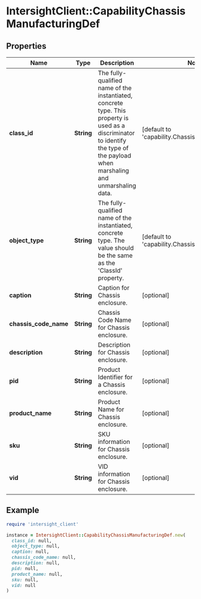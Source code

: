 # IntersightClient::CapabilityChassisManufacturingDef

## Properties

| Name | Type | Description | Notes |
| ---- | ---- | ----------- | ----- |
| **class_id** | **String** | The fully-qualified name of the instantiated, concrete type. This property is used as a discriminator to identify the type of the payload when marshaling and unmarshaling data. | [default to &#39;capability.ChassisManufacturingDef&#39;] |
| **object_type** | **String** | The fully-qualified name of the instantiated, concrete type. The value should be the same as the &#39;ClassId&#39; property. | [default to &#39;capability.ChassisManufacturingDef&#39;] |
| **caption** | **String** | Caption for Chassis enclosure. | [optional] |
| **chassis_code_name** | **String** | Chassis Code Name for Chassis enclosure. | [optional] |
| **description** | **String** | Description for Chassis enclosure. | [optional] |
| **pid** | **String** | Product Identifier for a Chassis enclosure. | [optional] |
| **product_name** | **String** | Product Name for Chassis enclosure. | [optional] |
| **sku** | **String** | SKU information for Chassis enclosure. | [optional] |
| **vid** | **String** | VID information for Chassis enclosure. | [optional] |

## Example

```ruby
require 'intersight_client'

instance = IntersightClient::CapabilityChassisManufacturingDef.new(
  class_id: null,
  object_type: null,
  caption: null,
  chassis_code_name: null,
  description: null,
  pid: null,
  product_name: null,
  sku: null,
  vid: null
)
```

